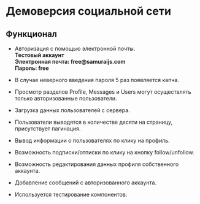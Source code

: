 # Демоверсия социальной сети

## Функционал

+ Авторизация с помощью электронной почты.  
__Тестовый аккаунт__  
__Электронная почта: free@samuraijs.com__  
__Пароль: free__                                                           

+ В случае неверного введения пароля 5 раз появляется капча.

+ Просмотр разделов Profile, Messages и Users могут осуществлять только авторизованные пользователи.

+ Загрузка данных пользователей с сервера.

+ Пользователи выводятся в количестве десяти на страницу, присутствует пагинация. 

+ Вывод информации о пользователях по клику на профиль.

+ Возможность подписки/отписки по клику на кнопку follow/unfollow.

+ Возможность редактирования данных профиля собственного аккаунта.

+ Добавление сообщений с авторизованного аккаунта.

+ Используется тестирование компонентов.



